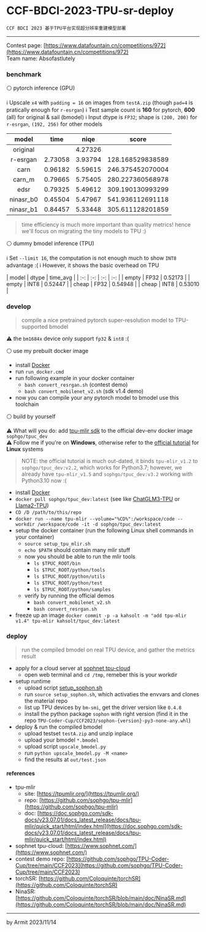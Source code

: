 # CCF-BDCI-2023-TPU-sr-deploy

    CCF BDCI 2023 基于TPU平台实现超分辨率重建模型部署

----

Contest page: [https://www.datafountain.cn/competitions/972](https://www.datafountain.cn/competitions/972)  
Team name: Absofastlutely  


### benchmark

⚪ pytorch inference (GPU)

ℹ Upscale `x4` with `padding = 16` on images from `testA.zip` (though `pad=4` is pratically enough for `r-esrgan`)
ℹ Test sample count is **160** for pytorch, **600** (all) for original & sail (bmodel)
ℹ Input dtype is `FP32`; shape is `(200, 200)` for `r-esrgan`, `(192, 256)` for other models

| model | time | niqe | score |
| :-: | :-: | :-: | :-: |
| original  |         | 4.27326 |  |
| r-esrgan  | 2.73058 | 3.93794 | 128.168529838589 |
| carn      | 0.96182 | 5.59615 | 246.375452070004 |
| carn_m    | 0.79665 | 5.75405 | 280.227360568978 |
| edsr      | 0.79325 | 5.49612 | 309.190130993299 |
| ninasr_b0 | 0.45504 | 5.47967 | 541.936112691118 |
| ninasr_b1 | 0.84457 | 5.33448 | 305.611128201859 |

> time efficiency is much more important than quality metrics!
> hence we'll focus on migrating the tiny models to TPU :)

⚪ dummy bmodel inference (TPU)

ℹ Set `--limit 16`, the computation is not enough much to show `INT8` advantage :(
ℹ However, it shows the basic overhead on TPU

| model | dtype | time_avg |
| :-: | :-: | :-: | :-: |
| empty | FP32 | 0.52173 |
| empty | INT8 | 0.52447 |
| cheap | FP32 | 0.54948 |
| cheap | INT8 | 0.53010 |


### develop

> compile a nice pretrained pytorch super-resolution model to TPU-supported bmodel

⚠ the `bm1684x` device only support `fp32` & `int8` :(

⚪ use my prebuilt docker image

- install [Docker](https://docs.docker.com/get-docker/)
- run `run_docker.cmd`
- run following example in your docker container
  - `bash convert_resrgan.sh` (contest demo)
  - `bash convert_mobilenet_v2.sh` (sdk v1.4 demo)
- now you can compile your any pytorch model to bmodel use this toolchain

⚪ build by yourself

⚠ What will you do: add [tpu-mlir sdk](https://github.com/sophgo/tpu-mlir) to the official dev-env docker image `sophgo/tpuc_dev`  
⚠ Follow me if you're on **Windows**, otherwise refer to the [official tutorial](https://github.com/sophgo/TPU-Coder-Cup/tree/main/CCF2023#13-%E9%85%8D%E7%BD%AE%E5%BC%80%E5%8F%91%E7%8E%AF%E5%A2%83) for **Linux** systems  

> NOTE: the official tutorial is much out-dated, it binds `tpu-mlir_v1.2` to `sophgo/tpuc_dev:v2.2`, which works for Python3.7; however, we already have `tpu-mlir_v1.5` and `sophgo/tpuc_dev:v3.2` working with Python3.10 now :(

- install [Docker](https://docs.docker.com/get-docker/)
- `docker pull sophgo/tpuc_dev:latest` (see like [ChatGLM3-TPU](https://github.com/sophgo/ChatGLM3-TPU) or [Llama2-TPU](https://github.com/sophgo/Llama2-TPU))
- `CD /D /path/to/this/repo`
- `docker run --name tpu-mlir --volume="%CD%":/workspace/code --workdir /workspace/code -it -d sophgo/tpuc_dev:latest`
- setup the docker container (run the following Linux shell commands in your container)
  - `source setup_tpu_mlir.sh`
  - `echo $PATH` should contain many mlir stuff
  - now you should be able to run the mlir tools
    - `ls $TPUC_ROOT/bin`
    - `ls $TPUC_ROOT/python/tools`
    - `ls $TPUC_ROOT/python/utils`
    - `ls $TPUC_ROOT/python/test`
    - `ls $TPUC_ROOT/python/samples`
  - verify by running the official demos
    - `bash convert_mobilenet_v2.sh`
    - `bash convert_resrgan.sh`
- freeze up an image `docker commit -p -a kahsolt -m "add tpu-mlir v1.4" tpu-mlir kahsolt/tpuc_dev:latest`


### deploy

> run the compiled bmodel on real TPU device, and gather the metrics result

- apply for a cloud server at [sophnet tpu-cloud](https://www.sophnet.com/)
  - open web terminal and `cd /tmp`, remeber this is your workdir
- setup runtime
  - upload script [setup_sophon.sh](setup_sophon.sh)
  - run `source setup_sophon.sh`, which activaties the envvars and clones the material repo
  - list up TPU devices by `bm-smi`, get the driver version like `0.4.8`
  - install the python package `sophon` with right version (find it in the repo `TPU-Coder-Cup/CCF2023/sophon-{version}-py3-none-any.whl`)
- deploy & run the compiled bmodel
  - upload testset `testA.zip` and unzip inplace
  - upload your bmodel `*.bmodel`
  - upload script `upscale_bmodel.py`
  - run `python upscale_bmodel.py -M <name>`
  - find the results at `out/test.json`


#### references

- tpu-mlir
  - site: [https://tpumlir.org/](https://tpumlir.org/)
  - repo: [https://github.com/sophgo/tpu-mlir](https://github.com/sophgo/tpu-mlir)
  - doc: [https://doc.sophgo.com/sdk-docs/v23.07.01/docs_latest_release/docs/tpu-mlir/quick_start/html/index.html](https://doc.sophgo.com/sdk-docs/v23.07.01/docs_latest_release/docs/tpu-mlir/quick_start/html/index.html)
- sophnet tpu-cloud: [https://www.sophnet.com/](https://www.sophnet.com/)
- contest demo repo: [https://github.com/sophgo/TPU-Coder-Cup/tree/main/CCF2023](https://github.com/sophgo/TPU-Coder-Cup/tree/main/CCF2023)
- torchSR: [https://github.com/Coloquinte/torchSR](https://github.com/Coloquinte/torchSR)
 - NinaSR: [https://github.com/Coloquinte/torchSR/blob/main/doc/NinaSR.md](https://github.com/Coloquinte/torchSR/blob/main/doc/NinaSR.md)

----
by Armit
2023/11/14
